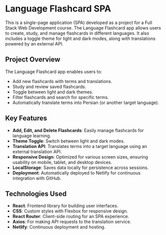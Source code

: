 # Language Flashcard SPA

This is a single-page application (SPA) developed as a project for a Full Stack Web Development course. The Language Flashcard app allows users to create, study, and manage flashcards in different languages. It also includes a toggle theme for light and dark modes, along with translations powered by an external API.

## Project Overview

The Language Flashcard app enables users to:
- Add new flashcards with terms and translations.
- Study and review saved flashcards.
- Toggle between light and dark themes.
- Filter flashcards and search for specific terms.
- Automatically translate terms into Persian (or another target language).

## Key Features

- **Add, Edit, and Delete Flashcards**: Easily manage flashcards for language learning.
- **Theme Toggle**: Switch between light and dark modes.
- **Translation API**: Translates terms into a target language using an external translation API.
- **Responsive Design**: Optimized for various screen sizes, ensuring usability on mobile, tablet, and desktop devices.
- **LocalStorage**: Saves data locally for persistence across sessions.
- **Deployment**: Automatically deployed to Netlify for continuous integration with GitHub.

## Technologies Used

- **React**: Frontend library for building user interfaces.
- **CSS**: Custom styles with Flexbox for responsive design.
- **React Router**: Client-side routing for an SPA experience.
- **Axios**: For making API requests to the translation service.
- **Netlify**: Continuous deployment and hosting.

